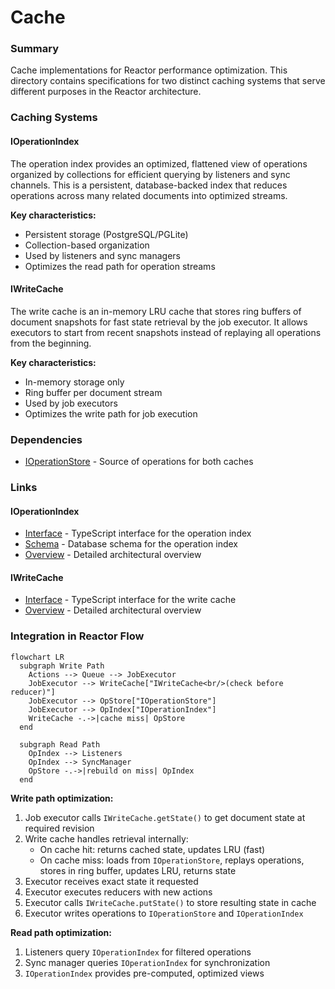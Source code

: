 # Cache

### Summary

Cache implementations for Reactor performance optimization. This directory contains specifications for two distinct caching systems that serve different purposes in the Reactor architecture.

### Caching Systems

#### IOperationIndex

The operation index provides an optimized, flattened view of operations organized by collections for efficient querying by listeners and sync channels. This is a persistent, database-backed index that reduces operations across many related documents into optimized streams.

**Key characteristics:**

- Persistent storage (PostgreSQL/PGLite)
- Collection-based organization
- Used by listeners and sync managers
- Optimizes the read path for operation streams

#### IWriteCache

The write cache is an in-memory LRU cache that stores ring buffers of document snapshots for fast state retrieval by the job executor. It allows executors to start from recent snapshots instead of replaying all operations from the beginning.

**Key characteristics:**

- In-memory storage only
- Ring buffer per document stream
- Used by job executors
- Optimizes the write path for job execution

### Dependencies

- [IOperationStore](../Storage/IOperationStore.md) - Source of operations for both caches

### Links

#### IOperationIndex
* [Interface](interface.md) - TypeScript interface for the operation index
* [Schema](schema.md) - Database schema for the operation index
* [Overview](operation-index.md) - Detailed architectural overview

#### IWriteCache
* [Interface](write-cache-interface.md) - TypeScript interface for the write cache
* [Overview](write-cache.md) - Detailed architectural overview

### Integration in Reactor Flow

```mermaid
flowchart LR
  subgraph Write Path
    Actions --> Queue --> JobExecutor
    JobExecutor --> WriteCache["IWriteCache<br/>(check before reducer)"]
    JobExecutor --> OpStore["IOperationStore"]
    JobExecutor --> OpIndex["IOperationIndex"]
    WriteCache -.->|cache miss| OpStore
  end

  subgraph Read Path
    OpIndex --> Listeners
    OpIndex --> SyncManager
    OpStore -.->|rebuild on miss| OpIndex
  end
```

**Write path optimization:**

1. Job executor calls `IWriteCache.getState()` to get document state at required revision
2. Write cache handles retrieval internally:
   - On cache hit: returns cached state, updates LRU (fast)
   - On cache miss: loads from `IOperationStore`, replays operations, stores in ring buffer, updates LRU, returns state
3. Executor receives exact state it requested
4. Executor executes reducers with new actions
5. Executor calls `IWriteCache.putState()` to store resulting state in cache
6. Executor writes operations to `IOperationStore` and `IOperationIndex`

**Read path optimization:**

1. Listeners query `IOperationIndex` for filtered operations
2. Sync manager queries `IOperationIndex` for synchronization
3. `IOperationIndex` provides pre-computed, optimized views
